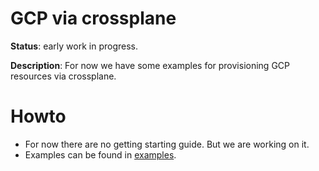 # GCP via crossplane

**Status**: early work in progress.

**Description**: For now we have some examples for provisioning GCP resources via crossplane.

# Howto

* For now there are no getting starting guide. But we are working on it.
* Examples can be found in [examples](./examples).
